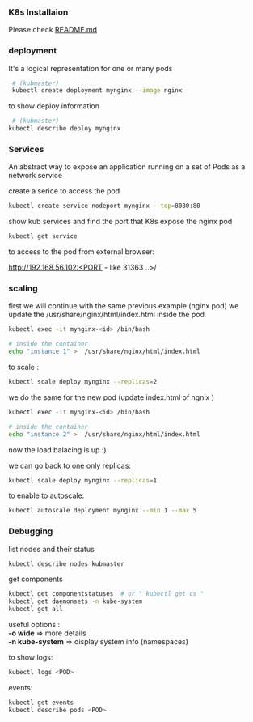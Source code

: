 ### K8s Installaion
 Please check [README.md](./README.md)

### deployment
It's a logical representation for one or many pods 

```sh
 # (kubmaster)
 kubectl create deployment mynginx --image nginx
```
to show deploy information

```sh
 # (kubmaster)
kubectl describe deploy mynginx
```

### Services
An abstract way to expose an application running on a set of Pods as a network service

create a serice to access the pod

```sh
kubectl create service nodeport mynginx --tcp=8080:80
```
show kub services and find the port that K8s expose the nginx pod

```sh
kubectl get service
```

to access to the pod from external browser:

http://192.168.56.102:<PORT - like 31363 ..>/

### scaling
first we will continue with the same previous example (nginx pod) 
we update the /usr/share/nginx/html/index.html inside the pod

```sh
kubectl exec -it mynginx-<id> /bin/bash

# inside the container
echo "instance 1" >  /usr/share/nginx/html/index.html 
```
to scale :

```sh
kubectl scale deploy mynginx --replicas=2
```
we do the same for the new pod (update index.html of ngnix )

```sh
kubectl exec -it mynginx-<id> /bin/bash

# inside the container
echo "instance 2" >  /usr/share/nginx/html/index.html 
```
now the load balacing is up :) 

we can go back to one only replicas:

```sh
kubectl scale deploy mynginx --replicas=1
```
to enable to autoscale:

```sh
kubectl autoscale deployment mynginx --min 1 --max 5
```

### Debugging

list nodes and their status

```sh
kubectl describe nodes kubmaster
```
get components
```sh
kubectl get componentstatuses  # or " kubectl get cs " 
kubectl get daemonsets -n kube-system
kubectl get all
```
useful options : \
 **-o wide**  => more details \
 **-n kube-system** => display system info (namespaces)

to show logs:

```sh
kubectl logs <POD>
```
events:
```sh
kubectl get events
kubectl describe pods <POD>
```